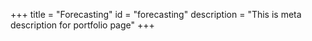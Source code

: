 +++
title = "Forecasting"
id = "forecasting"
description = "This is meta description for portfolio page"
+++